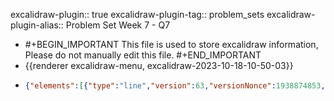 excalidraw-plugin:: true
excalidraw-plugin-tag:: problem_sets
excalidraw-plugin-alias:: Problem Set Week 7 - Q7

- #+BEGIN_IMPORTANT
  This file is used to store excalidraw information, Please do not manually edit this file.
  #+END_IMPORTANT
- {{renderer excalidraw-menu, excalidraw-2023-10-18-10-50-03}}
- ```json
  {"elements":[{"type":"line","version":63,"versionNonce":1938874853,"isDeleted":false,"id":"gEbf44MUTv1nx-352e0KB","fillStyle":"hachure","strokeWidth":1,"strokeStyle":"solid","roughness":1,"opacity":100,"angle":0,"x":591.8055572509766,"y":203.4358139038086,"strokeColor":"#1e1e1e","backgroundColor":"transparent","width":0.267425537109375,"height":499.6719970703125,"seed":511889765,"groupIds":[],"frameId":null,"roundness":{"type":2},"boundElements":[],"updated":1697619230835,"link":null,"locked":false,"startBinding":null,"endBinding":null,"lastCommittedPoint":null,"startArrowhead":null,"endArrowhead":null,"points":[[0,0],[-0.267425537109375,499.6719970703125]]},{"type":"line","version":153,"versionNonce":1943165675,"isDeleted":false,"id":"pqEMV5N-RKkQFyeShW6Zo","fillStyle":"hachure","strokeWidth":1,"strokeStyle":"solid","roughness":1,"opacity":100,"angle":0,"x":592.7362823486328,"y":701.7884140014648,"strokeColor":"#1e1e1e","backgroundColor":"transparent","width":608.382080078125,"height":0.88433837890625,"seed":323837125,"groupIds":[],"frameId":null,"roundness":{"type":2},"boundElements":[],"updated":1697619230835,"link":null,"locked":false,"startBinding":null,"endBinding":null,"lastCommittedPoint":null,"startArrowhead":null,"endArrowhead":null,"points":[[0,0],[608.382080078125,-0.88433837890625]]},{"type":"text","version":16,"versionNonce":759520581,"isDeleted":false,"id":"FO2hXzh_JAcXIUFfcNpvB","fillStyle":"hachure","strokeWidth":1,"strokeStyle":"solid","roughness":1,"opacity":100,"angle":0,"x":1197.2768096923828,"y":759.5593490600586,"strokeColor":"#1e1e1e","backgroundColor":"transparent","width":84.49990844726562,"height":25,"seed":1500478501,"groupIds":[],"frameId":null,"roundness":null,"boundElements":[],"updated":1697619230835,"link":null,"locked":false,"fontSize":20,"fontFamily":1,"text":"Quantity","textAlign":"left","verticalAlign":"top","containerId":null,"originalText":"Quantity","lineHeight":1.25,"baseline":16},{"type":"text","version":48,"versionNonce":977126795,"isDeleted":false,"id":"-Mmu833t8HF-iVSfkSlmJ","fillStyle":"hachure","strokeWidth":1,"strokeStyle":"solid","roughness":1,"opacity":100,"angle":0,"x":469.10963439941406,"y":199.5154800415039,"strokeColor":"#1e1e1e","backgroundColor":"transparent","width":47.17994689941406,"height":25,"seed":148287365,"groupIds":[],"frameId":null,"roundness":null,"boundElements":[],"updated":1697619230835,"link":null,"locked":false,"fontSize":20,"fontFamily":1,"text":"Price","textAlign":"left","verticalAlign":"top","containerId":null,"originalText":"Price","lineHeight":1.25,"baseline":16},{"type":"line","version":141,"versionNonce":1704160421,"isDeleted":false,"id":"6QN10KZeyAzAoKGk1QrkU","fillStyle":"hachure","strokeWidth":1,"strokeStyle":"solid","roughness":1,"opacity":100,"angle":0,"x":595.7102813720703,"y":340.6303176879883,"strokeColor":"#1971c2","backgroundColor":"transparent","width":463.34259033203125,"height":356.2621307373047,"seed":1606448869,"groupIds":[],"frameId":null,"roundness":{"type":2},"boundElements":[],"updated":1697619230835,"link":null,"locked":false,"startBinding":null,"endBinding":null,"lastCommittedPoint":null,"startArrowhead":null,"endArrowhead":null,"points":[[0,0],[463.34259033203125,356.2621307373047]]},{"type":"text","version":95,"versionNonce":19061803,"isDeleted":false,"id":"vPYgrX9UX8dymQGjxMw7H","fillStyle":"hachure","strokeWidth":1,"strokeStyle":"solid","roughness":1,"opacity":100,"angle":0,"x":1082.9939727783203,"y":674.5566024780273,"strokeColor":"#1971c2","backgroundColor":"transparent","width":15.599990844726562,"height":25,"seed":2025476677,"groupIds":[],"frameId":null,"roundness":null,"boundElements":[],"updated":1697619230835,"link":null,"locked":false,"fontSize":20,"fontFamily":1,"text":"D","textAlign":"left","verticalAlign":"top","containerId":null,"originalText":"D","lineHeight":1.25,"baseline":16},{"type":"line","version":96,"versionNonce":1009291269,"isDeleted":true,"id":"TsHtG882kUbK7nUrl7lar","fillStyle":"hachure","strokeWidth":1,"strokeStyle":"solid","roughness":1,"opacity":100,"angle":0,"x":699.3174591064453,"y":600.7949447631836,"strokeColor":"#e03131","backgroundColor":"transparent","width":340.1942138671875,"height":365.5298767089844,"seed":1084342693,"groupIds":[],"frameId":null,"roundness":{"type":2},"boundElements":[],"updated":1697619230835,"link":null,"locked":false,"startBinding":null,"endBinding":null,"lastCommittedPoint":null,"startArrowhead":null,"endArrowhead":null,"points":[[0,0],[340.1942138671875,-365.5298767089844]]},{"type":"text","version":26,"versionNonce":1684807371,"isDeleted":true,"id":"ocI1z9LqWPoR1DLgg6qD2","fillStyle":"hachure","strokeWidth":1,"strokeStyle":"solid","roughness":1,"opacity":100,"angle":0,"x":1069.213638305664,"y":217.22879791259766,"strokeColor":"#e03131","backgroundColor":"transparent","width":12.159988403320312,"height":25,"seed":748963077,"groupIds":[],"frameId":null,"roundness":null,"boundElements":[],"updated":1697619230835,"link":null,"locked":false,"fontSize":20,"fontFamily":1,"text":"S","textAlign":"left","verticalAlign":"top","containerId":null,"originalText":"S","lineHeight":1.25,"baseline":16},{"type":"text","version":22,"versionNonce":2130855781,"isDeleted":false,"id":"jWoxfrhcnnKTdJaPhkQMd","fillStyle":"hachure","strokeWidth":1,"strokeStyle":"solid","roughness":1,"opacity":100,"angle":0,"x":532.2816772460938,"y":332.22235107421875,"strokeColor":"#1e1e1e","backgroundColor":"transparent","width":33.49995422363281,"height":25,"seed":48576907,"groupIds":[],"frameId":null,"roundness":null,"boundElements":[],"updated":1697619230835,"link":null,"locked":false,"fontSize":20,"fontFamily":1,"text":"a/b","textAlign":"left","verticalAlign":"top","containerId":null,"originalText":"a/b","lineHeight":1.25,"baseline":16},{"type":"text","version":31,"versionNonce":515116395,"isDeleted":false,"id":"OkcGsYp_Np6GTma0fd3O4","fillStyle":"hachure","strokeWidth":1,"strokeStyle":"solid","roughness":1,"opacity":100,"angle":0,"x":1063.2481079101562,"y":716.308349609375,"strokeColor":"#1e1e1e","backgroundColor":"transparent","width":13.339981079101562,"height":25,"seed":1836124453,"groupIds":[],"frameId":null,"roundness":null,"boundElements":[],"updated":1697619230835,"link":null,"locked":false,"fontSize":20,"fontFamily":1,"text":"a","textAlign":"left","verticalAlign":"top","containerId":null,"originalText":"a","lineHeight":1.25,"baseline":16},{"type":"text","version":33,"versionNonce":1617826501,"isDeleted":false,"id":"ZCMdeCTrau11_daarFStC","fillStyle":"hachure","strokeWidth":1,"strokeStyle":"solid","roughness":1,"opacity":100,"angle":0,"x":518.60205078125,"y":511.4380187988281,"strokeColor":"#6741d9","backgroundColor":"transparent","width":47.73994445800781,"height":25,"seed":512914053,"groupIds":[],"frameId":null,"roundness":null,"boundElements":[],"updated":1697619230835,"link":null,"locked":false,"fontSize":20,"fontFamily":1,"text":"a/2b","textAlign":"left","verticalAlign":"top","containerId":null,"originalText":"a/2b","lineHeight":1.25,"baseline":16},{"type":"line","version":69,"versionNonce":860170251,"isDeleted":false,"id":"Z9_OSmPh7F-2kAOhaVG8v","fillStyle":"hachure","strokeWidth":1,"strokeStyle":"dotted","roughness":1,"opacity":100,"angle":0,"x":590.8342895507812,"y":524.027099609375,"strokeColor":"#6741d9","backgroundColor":"transparent","width":238.9296875,"height":3.8333740234375,"seed":969796555,"groupIds":[],"frameId":null,"roundness":{"type":2},"boundElements":[],"updated":1697619230835,"link":null,"locked":false,"startBinding":null,"endBinding":null,"lastCommittedPoint":null,"startArrowhead":null,"endArrowhead":null,"points":[[0,0],[238.9296875,3.8333740234375]]},{"id":"rqmpvBQvcSTsh6GZhfmYJ","type":"arrow","x":829.974365234375,"y":333.7077941894531,"width":109.7049560546875,"height":75.96798706054688,"angle":0,"strokeColor":"#f08c00","backgroundColor":"transparent","fillStyle":"hachure","strokeWidth":1,"strokeStyle":"solid","roughness":1,"opacity":100,"groupIds":[],"frameId":null,"roundness":{"type":2},"seed":1183335627,"version":66,"versionNonce":1829335589,"isDeleted":false,"boundElements":null,"updated":1697619230835,"link":null,"locked":false,"points":[[0,0],[-81.04937744140625,21.0887451171875],[-109.7049560546875,75.96798706054688]],"lastCommittedPoint":null,"startBinding":{"elementId":"Gw1WbCntRdaaFHjEMaah9","focus":0.5673885323412503,"gap":11.22027587890625},"endBinding":null,"startArrowhead":null,"endArrowhead":"arrow"},{"id":"Gw1WbCntRdaaFHjEMaah9","type":"text","x":841.1946411132812,"y":318.0370178222656,"width":130.47984313964844,"height":25,"angle":0,"strokeColor":"#f08c00","backgroundColor":"transparent","fillStyle":"hachure","strokeWidth":1,"strokeStyle":"solid","roughness":1,"opacity":100,"groupIds":[],"frameId":null,"roundness":null,"seed":276039531,"version":28,"versionNonce":1478094507,"isDeleted":false,"boundElements":[{"id":"rqmpvBQvcSTsh6GZhfmYJ","type":"arrow"}],"updated":1697619230835,"link":null,"locked":false,"text":"elastic region","fontSize":20,"fontFamily":1,"textAlign":"left","verticalAlign":"top","baseline":16,"containerId":null,"originalText":"elastic region","lineHeight":1.25},{"id":"sJCPFVgXE8M-mu2n_vYvh","type":"arrow","x":1102.8050537109375,"y":507.7879943847656,"width":145.435302734375,"height":78.28579711914062,"angle":0,"strokeColor":"#e03131","backgroundColor":"transparent","fillStyle":"hachure","strokeWidth":1,"strokeStyle":"solid","roughness":1,"opacity":100,"groupIds":[],"frameId":null,"roundness":{"type":2},"seed":1811072683,"version":51,"versionNonce":1103226245,"isDeleted":false,"boundElements":null,"updated":1697619230835,"link":null,"locked":false,"points":[[0,0],[-65.5447998046875,65.49850463867188],[-145.435302734375,78.28579711914062]],"lastCommittedPoint":null,"startBinding":{"elementId":"eBd2wlTF73PYvbggypa76","focus":0.2680449313434483,"gap":10.956878662109375},"endBinding":null,"startArrowhead":null,"endArrowhead":"arrow"},{"id":"eBd2wlTF73PYvbggypa76","type":"text","x":1076.8575439453125,"y":471.83111572265625,"width":144.1998291015625,"height":25,"angle":0,"strokeColor":"#e03131","backgroundColor":"transparent","fillStyle":"hachure","strokeWidth":1,"strokeStyle":"solid","roughness":1,"opacity":100,"groupIds":[],"frameId":null,"roundness":null,"seed":2092086757,"version":36,"versionNonce":534569291,"isDeleted":false,"boundElements":[{"id":"sJCPFVgXE8M-mu2n_vYvh","type":"arrow"}],"updated":1697619230835,"link":null,"locked":false,"text":"inelastic region","fontSize":20,"fontFamily":1,"textAlign":"left","verticalAlign":"top","baseline":16,"containerId":null,"originalText":"inelastic region","lineHeight":1.25},{"id":"7fuZdFHRkmVSiCroQY3-y","type":"freedraw","x":873.6495361328125,"y":517.6583862304688,"width":0.0001,"height":0.0001,"angle":0,"strokeColor":"#6741d9","backgroundColor":"transparent","fillStyle":"hachure","strokeWidth":1,"strokeStyle":"solid","roughness":1,"opacity":100,"groupIds":[],"frameId":null,"roundness":null,"seed":1472475493,"version":5,"versionNonce":30731493,"isDeleted":true,"boundElements":null,"updated":1697619230835,"link":null,"locked":false,"points":[[0,0],[0.0001,0.0001]],"pressures":[],"simulatePressure":true,"lastCommittedPoint":[0.0001,0.0001]},{"id":"zggkue8QqzUjWmjMQs_MK","type":"freedraw","x":874.10595703125,"y":517.6583862304688,"width":0.0001,"height":0.0001,"angle":0,"strokeColor":"#6741d9","backgroundColor":"transparent","fillStyle":"hachure","strokeWidth":1,"strokeStyle":"solid","roughness":1,"opacity":100,"groupIds":[],"frameId":null,"roundness":null,"seed":751312395,"version":4,"versionNonce":1185291339,"isDeleted":true,"boundElements":null,"updated":1697619230467,"link":null,"locked":false,"points":[[0,0],[0.0001,0.0001]],"pressures":[],"simulatePressure":true,"lastCommittedPoint":[0.0001,0.0001]},{"id":"f4TrChcYPT5ddnwT51Lm3","type":"text","x":863.1514892578125,"y":512.8016357421875,"width":110.71986389160156,"height":25,"angle":0,"strokeColor":"#6741d9","backgroundColor":"transparent","fillStyle":"hachure","strokeWidth":1,"strokeStyle":"solid","roughness":1,"opacity":100,"groupIds":[],"frameId":null,"roundness":null,"seed":1676181483,"version":13,"versionNonce":1552962475,"isDeleted":false,"boundElements":null,"updated":1697619238337,"link":null,"locked":false,"text":"unit-elastic","fontSize":20,"fontFamily":1,"textAlign":"left","verticalAlign":"top","baseline":16,"containerId":null,"originalText":"unit-elastic","lineHeight":1.25}],"files":{},"appState":{"gridSize":null,"viewBackgroundColor":"#ffffff","zoom":{"value":1},"offsetTop":0,"offsetLeft":0,"scrollX":0,"scrollY":0,"viewModeEnabled":false,"zenModeEnabled":false}}
  ```